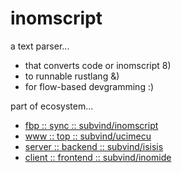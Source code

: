 inomscript
========
a text parser... 
- that converts code or inomscript 8)
- to runnable rustlang &)
- for flow-based devgramming :)

part of ecosystem...
- [fbp :: sync :: subvind/inomscript](https://github.com/subvind/inomscript)
- [www :: top :: subvind/ucimecu](https://github.com/subvind/ucimecu)
- [server :: backend :: subvind/isisis](https://github.com/subvind/isisis)
- [client :: frontend :: subvind/inomide](https://github.com/subvind/inomide)
